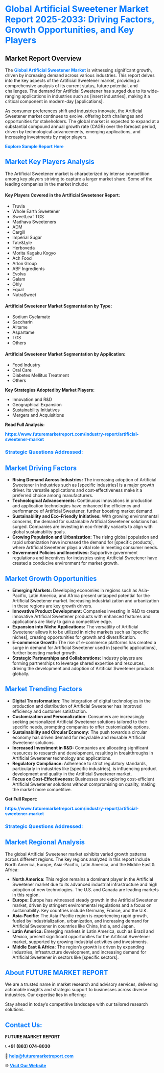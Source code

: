 <h1 style="color: #007BFF;">Global Artificial Sweetener Market Report 2025-2033: Driving Factors, Growth Opportunities, and Key Players</h1>

<section id="overview">
<h2>Market Report Overview</h2>
<p>The <a href="https://www.futuremarketreport.com/industry-report/artificial-sweetener-market" style="color: #007BFF; text-decoration: none;"><strong>Global Artificial Sweetener Market</strong></a> is witnessing significant growth, driven by increasing demand across various industries. This report delves into the key aspects of the Artificial Sweetener market, providing a comprehensive analysis of its current status, future potential, and challenges. The demand for Artificial Sweetener has surged due to its wide-ranging applications in industries such as [insert industries], making it a critical component in modern-day [applications].</p>
<p>As consumer preferences shift and industries innovate, the Artificial Sweetener market continues to evolve, offering both challenges and opportunities for stakeholders. The global market is expected to expand at a substantial compound annual growth rate (CAGR) over the forecast period, driven by technological advancements, emerging applications, and increasing investments by major players.</p>
</section>

<section id="overview">
<p><a href="https://www.futuremarketreport.com/request-sample/reportId=107125" style="color: #007BFF; text-decoration: none;"><strong>Explore Sample Report Here</strong></a></p>
</section>

<section id="key-players">
<h2 style="color: #007BFF;">Market Key Players Analysis</h2>
<p>The Artificial Sweetener market is characterized by intense competition among key players striving to capture a larger market share. Some of the leading companies in the market include:</p>
<h4>Key Players Covered in the Artificial Sweetener Report:</h4>
<ul><li>Truvia</li><li>Whole Earth Sweetener</li><li>SweetLeaf TGS</li><li>Madhava Sweeteners</li><li>ADM</li><li>Cargill</li><li>Imperial Sugar</li><li>Tate&amp;Lyle</li><li>Herboveda</li><li>Morita Kagaku Kogyo</li><li>Ach Food</li><li>Arlon Group</li><li>ABF Ingredients</li><li>Evolva</li><li>Galam</li><li>Ohly</li><li>Equal</li><li>NutraSweet</li></ul>
<h4>Artificial Sweetener Market Segmentation by Type:</h4>
<ul><li>Sodium Cyclamate</li><li>Saccharin</li><li>Alitame</li><li>Aspartame</li><li>TGS</li><li>Others</li></ul>

<h4>Artificial Sweetener Market Segmentation by Application:</h4>
<ul><li>Food Industry</li><li>Oral Care</li><li>Diabetes Mellitus Treatment</li><li>Others</li></ul>
<p><strong>Key Strategies Adopted by Market Players:</strong></p>
<ul>
<li>Innovation and R&D</li>
<li>Geographical Expansion</li>
<li>Sustainability Initiatives</li>
<li>Mergers and Acquisitions</li>
</ul>
</section>

<section>
<p><strong>Read Full Analysis: </strong></p><a href="https://www.futuremarketreport.com/industry-report/artificial-sweetener-market" style="color: #007BFF; text-decoration: none;"><strong>https://www.futuremarketreport.com/industry-report/artificial-sweetener-market</strong></a>
<h3 style="color: #007BFF;">Strategic Questions Addressed:</h3>
</section>

<section id="driving-factors">
<h2 style="color: #007BFF;">Market Driving Factors</h2>
<ul>
<li><strong>Rising Demand Across Industries:</strong> The increasing adoption of Artificial Sweetener in industries such as [specific industries] is a major growth driver. Its versatile applications and cost-effectiveness make it a preferred choice among manufacturers.</li>
<li><strong>Technological Advancements:</strong> Continuous innovations in production and application technologies have enhanced the efficiency and performance of Artificial Sweetener, further boosting market demand.</li>
<li><strong>Sustainability and Eco-Friendly Initiatives:</strong> With growing environmental concerns, the demand for sustainable Artificial Sweetener solutions has surged. Companies are investing in eco-friendly variants to align with global sustainability goals.</li>
<li><strong>Growing Population and Urbanization:</strong> The rising global population and rapid urbanization have increased the demand for [specific products], where Artificial Sweetener plays a vital role in meeting consumer needs.</li>
<li><strong>Government Policies and Incentives:</strong> Supportive government regulations and incentives for industries using Artificial Sweetener have created a conducive environment for market growth.</li>
</ul>
</section>

<section id="growth-opportunities">
<h2 style="color: #007BFF;">Market Growth Opportunities</h2>
<ul>
<li><strong>Emerging Markets:</strong> Developing economies in regions such as Asia-Pacific, Latin America, and Africa present untapped potential for the Artificial Sweetener market. Increasing industrialization and urbanization in these regions are key growth drivers.</li>
<li><strong>Innovative Product Development:</strong> Companies investing in R&D to create innovative Artificial Sweetener products with enhanced features and applications are likely to gain a competitive edge.</li>
<li><strong>Expansion into Niche Applications:</strong> The versatility of Artificial Sweetener allows it to be utilized in niche markets such as [specific niches], creating opportunities for growth and diversification.</li>
<li><strong>E-commerce Growth:</strong> The rise of e-commerce platforms has created a surge in demand for Artificial Sweetener used in [specific applications], further boosting market growth.</li>
<li><strong>Strategic Partnerships and Collaborations:</strong> Industry players are forming partnerships to leverage shared expertise and resources, driving the development and adoption of Artificial Sweetener products globally.</li>
</ul>
</section>

<section id="trending-factors">
<h2 style="color: #007BFF;">Market Trending Factors</h2>
<ul>
<li><strong>Digital Transformation:</strong> The integration of digital technologies in the production and distribution of Artificial Sweetener has improved efficiency and customer satisfaction.</li>
<li><strong>Customization and Personalization:</strong> Consumers are increasingly seeking personalized Artificial Sweetener solutions tailored to their specific needs, prompting companies to offer customizable options.</li>
<li><strong>Sustainability and Circular Economy:</strong> The push towards a circular economy has driven demand for recyclable and reusable Artificial Sweetener solutions.</li>
<li><strong>Increased Investment in R&D:</strong> Companies are allocating significant resources to research and development, resulting in breakthroughs in Artificial Sweetener technology and applications.</li>
<li><strong>Regulatory Compliance:</strong> Adherence to strict regulatory standards, particularly in industries like [specific industries], is influencing product development and quality in the Artificial Sweetener market.</li>
<li><strong>Focus on Cost-Effectiveness:</strong> Businesses are exploring cost-efficient Artificial Sweetener solutions without compromising on quality, making the market more competitive.</li>
</ul>
</section>

<section>
<p><strong>Get Full Report: </strong></p><a href="https://www.futuremarketreport.com/industry-report/artificial-sweetener-market" style="color: #007BFF; text-decoration: none;"><strong>https://www.futuremarketreport.com/industry-report/artificial-sweetener-market</strong></a>
<h3 style="color: #007BFF;">Strategic Questions Addressed:</h3>
</section>


<section id="regional-analysis">
<h2 style="color: #007BFF;">Market Regional Analysis</h2>
<p>The global Artificial Sweetener market exhibits varied growth patterns across different regions. The key regions analyzed in this report include North America, Europe, Asia-Pacific, Latin America, and the Middle East & Africa:</p>
<ul>
<li><strong>North America:</strong> This region remains a dominant player in the Artificial Sweetener market due to its advanced industrial infrastructure and high adoption of new technologies. The U.S. and Canada are leading markets in this region.</li>
<li><strong>Europe:</strong> Europe has witnessed steady growth in the Artificial Sweetener market, driven by stringent environmental regulations and a focus on sustainability. Key countries include Germany, France, and the U.K.</li>
<li><strong>Asia-Pacific:</strong> The Asia-Pacific region is experiencing rapid growth, fueled by industrialization, urbanization, and increasing demand for Artificial Sweetener in countries like China, India, and Japan.</li>
<li><strong>Latin America:</strong> Emerging markets in Latin America, such as Brazil and Mexico, present significant opportunities for the Artificial Sweetener market, supported by growing industrial activities and investments.</li>
<li><strong>Middle East & Africa:</strong> The region’s growth is driven by expanding industries, infrastructure development, and increasing demand for Artificial Sweetener in sectors like [specific sectors].</li>
</ul>
</section>

<footer>
<h2 style="color: #007BFF;">About FUTURE MARKET REPORT</h2>
<p>We are a trusted name in market research and advisory services, delivering actionable insights and strategic support to businesses across diverse industries. Our expertise lies in offering:</p>

<p>Stay ahead in today’s competitive landscape with our tailored research solutions.</p>

<h2 style="color: #007BFF;">Contact Us:</h2>
<p><strong>FUTURE MARKET REPORT</strong></p>
<p>📞 <strong>+91 (883) 074-8030</strong></p>
<p>📧 <strong><a href="mailto:help@futuremarketreport.com" style="color: #007BFF;">help@futuremarketreport.com</a></strong></p>
<p>🌐 <strong><a href="https://www.futuremarketreport.com/" style="color: #007BFF;">Visit Our Website</a></strong></p>
</footer>